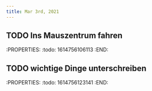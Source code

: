 ```yaml
---
title: Mar 3rd, 2021
---
```


## TODO Ins Mauszentrum fahren
:PROPERTIES:
:todo: 1614756106113
:END:
## TODO  wichtige Dinge unterschreiben
:PROPERTIES:
:todo: 1614756123141
:END:
##
